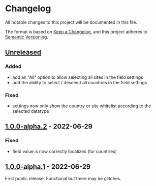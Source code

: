 # Changelog
All notable changes to this project will be documented in this file.

The format is based on [Keep a Changelog](https://keepachangelog.com/en/1.0.0/),
and this project adheres to [Semantic Versioning](https://semver.org/spec/v2.0.0.html).


## [Unreleased]
### Added
- add an "All" option to allow selecting all sites in the field settings
- add the ability to select / deselect all countries in the field settings
### Fixed
- settings now only show the country or site whitelist according to the selected
  datatype


## [1.0.0-alpha.2] - 2022-06-29
### Fixed
  - field value is now correctly localized (for countries)


## [1.0.0-alpha.1] - 2022-06-29
First public release. Functional but there may be glitches.


[Unreleased]: https://github.com/la-haute-societe/craft-locale-picker/compare/1.0.0-alpha.1...HEAD
[1.0.0-alpha.2]: https://github.com/la-haute-societe/craft-locale-picker/compare/1.0.0-alpha.1...1.0.0-alpha.2
[1.0.0-alpha.1]: https://github.com/la-haute-societe/craft-locale-picker/releases/tag/1.0.0-alpha.1
